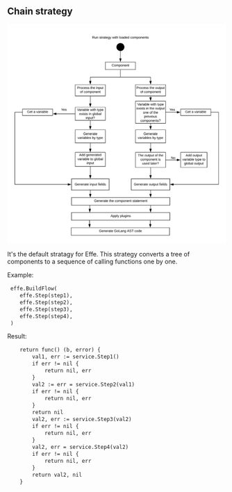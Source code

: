 ## Chain strategy
![Chain](img/chain.png)

It's the default stratagy for Effe. This strategy converts a tree of components to a sequence of calling functions one by one.

Example:

```golang
 effe.BuildFlow(
    effe.Step(step1),
    effe.Step(step2),
    effe.Step(step3),
    effe.Step(step4),
 )
```

Result:

```golang
    return func() (b, error) {
        val1, err := service.Step1()
        if err != nil {
            return nil, err
        }
        val2 := err = service.Step2(val1)
        if err != nil {
            return nil, err
        }
        return nil
        val2, err := service.Step3(val2)
        if err != nil {
            return nil, err
        }
        val2, err = service.Step4(val2)
        if err != nil {
            return nil, err
        }
        return val2, nil
    }
```
